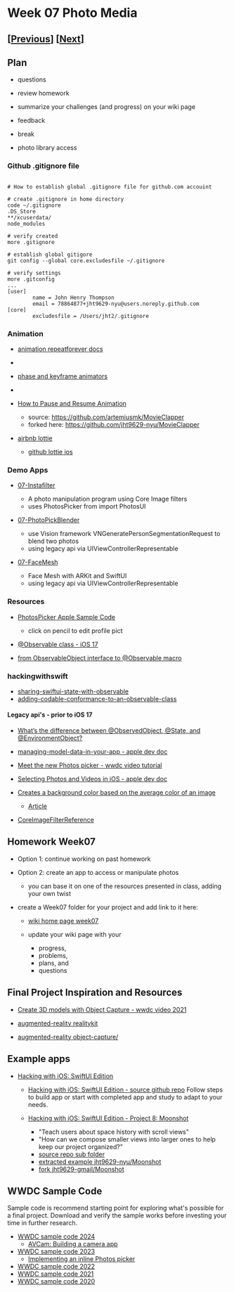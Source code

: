 # Week 07 Photo Media

## [[Previous](./06_data.md)] [[Next](./08_video.md)]

## Plan

- questions

- review homework

- summarize your challenges (and progress) on your wiki page

- feedback

- break

- photo library access

### Github .gitignore file

```

# How to establish global .gitignore file for github.com accouint

# create .gitignore in home directory
code ~/.gitignore
.DS_Store
**/xcuserdata/
node_modules

# verify created
more .gitignore

# establish global gitigore
git config --global core.excludesfile ~/.gitignore

# verify settings
more .gitconfig
...
[user]
        name = John Henry Thompson
        email = 78864877+jht9629-nyu@users.noreply.github.com
[core]
        excludesfile = /Users/jht2/.gitignore

```

### Animation

- [animation repeatforever docs](<https://developer.apple.com/documentation/swiftui/animation/repeatforever(autoreverses:)>)
-
- [phase and keyframe animators ](https://developer.apple.com/documentation/swiftui/controlling-the-timing-and-movements-of-your-animations)
-
- [How to Pause and Resume Animation ](https://medium.com/@artemiusm/how-to-pause-and-resume-animation-in-swiftui-with-chaining-68003517449f)

  - source: https://github.com/artemiusmk/MovieClapper
  - forked here: https://github.com/jht9629-nyu/MovieClapper

- [airbnb lottie](https://airbnb.io/lottie/#/)
  - [github lottie ios](https://github.com/airbnb/lottie-ios)

### Demo Apps

<!-- - [07-SlideShowDemo](https://github.com/molab-itp/07-SlideShowDemo)

  - use AudioDJ as environmentObject so that audio can presists between views
 -->

- [07-Instafilter](https://github.com/molab-itp/07-Instafilter)

  - A photo manipulation program using Core Image filters
  - uses PhotosPicker from import PhotosUI

  <!-- - [Hacking with iOS: SwiftUI Edition](https://www.hackingwithswift.com/books/ios-swiftui)
  - [Instafilter article](https://www.hackingwithswift.com/books/ios-swiftui/instafilter-introduction)
  - [source repo](https://github.com/twostraws/HackingWithSwift/tree/main/SwiftUI/project13)
  - uses ImagePicker: UIViewControllerRepresentable to access UIKit PHPickerViewController -->

- [07-PhotoPickBlender](https://github.com/molab-itp/07-PhotoPickBlender)

  - use Vision framework VNGeneratePersonSegmentationRequest to blend two photos
  - using legacy api via UIViewControllerRepresentable

- [07-FaceMesh](https://github.com/molab-itp/07-FaceMesh)

  - Face Mesh with ARKit and SwiftUI
  - using legacy api via UIViewControllerRepresentable

### Resources

- [PhotosPicker Apple Sample Code](https://developer.apple.com/documentation/photokit/bringing-photos-picker-to-your-swiftui-app)

  - click on pencil to edit profile pict

- [@Observable class - iOS 17](https://developer.apple.com/documentation/swiftui/managing-model-data-in-your-app)
- [from ObservableObject interface to @Observable macro](https://developer.apple.com/documentation/swiftui/migrating-from-the-observable-object-protocol-to-the-observable-macro)

### hackingwithswift

- [sharing-swiftui-state-with-observable](https://www.hackingwithswift.com/books/ios-swiftui/sharing-swiftui-state-with-observable)
- [adding-codable-conformance-to-an-observable-class](https://www.hackingwithswift.com/books/ios-swiftui/adding-codable-conformance-to-an-observable-class)

#### Legacy api's - prior to iOS 17

- [What’s the difference between @ObservedObject, @State, and @EnvironmentObject?](https://www.hackingwithswift.com/quick-start/swiftui/whats-the-difference-between-observedobject-state-and-environmentobject)

- [managing-model-data-in-your-app - apple dev doc](https://developer.apple.com/documentation/swiftui/managing-model-data-in-your-app)

- [Meet the new Photos picker - wwdc video tutorial](https://developer.apple.com/videos/play/wwdc2020/10652/)

- [Selecting Photos and Videos in iOS - apple dev doc](https://developer.apple.com/documentation/photokit/selecting_photos_and_videos_in_ios)

<!-- - [How to select images using PHPickerViewController with SwiftUI](https://levelup.gitconnected.com/how-to-select-images-using-phpickerviewcontroller-with-swiftui-da8bd3ec3d05) -->

<!-- - [How to obtain photo data/metadata after being picked in PHPickerViewController?](https://developer.apple.com/forums/thread/654898) -->

- [Creates a background color based on the average color of an image](https://github.com/bbaars/UIImageAverageColor)

  - [Article](https://medium.com/swlh/swiftui-read-the-average-color-of-an-image-c736adb43000)

- [CoreImageFilterReference ](https://developer.apple.com/library/archive/documentation/GraphicsImaging/Reference/CoreImageFilterReference/index.html)

<!-- - [methods_and_protocols_for_filter_creation - apple dev doc](https://developer.apple.com/documentation/coreimage/methods_and_protocols_for_filter_creation) -->

## Homework Week07

- Option 1: continue working on past homework

- Option 2: create an app to access or manipulate photos

  - you can base it on one of the resources presented in class, adding your own twist

- create a Week07 folder for your project and add link to it here:

  - [wiki home page week07](https://github.com/molab-itp/content-2025-01/wiki#week-07-homework)

  - update your wiki page with your
    - progress,
    - problems,
    - plans, and
    - questions

## Final Project Inspiration and Resources

- [Create 3D models with Object Capture - wwdc video 2021](https://developer.apple.com/videos/play/wwdc2021/10076/)

- [augmented-reality realitykit](https://developer.apple.com/augmented-reality/realitykit/)

- [augmented-reality object-capture/](https://developer.apple.com/augmented-reality/object-capture/)

## Example apps

- [Hacking with iOS: SwiftUI Edition](https://www.hackingwithswift.com/books/ios-swiftui/)

  - [Hacking with iOS: SwiftUI Edition - source github repo](https://github.com/twostraws/HackingWithSwift)
    Follow steps to build app or start with completed app and study to adapt to your needs.

  - [Hacking with iOS: SwiftUI Edition - Project 8: Moonshot](https://www.hackingwithswift.com/books/ios-swiftui/moonshot-introduction)
    - "Teach users about space history with scroll views"
    - "How can we compose smaller views into larger ones to help keep our project organized?"
    - [source repo sub folder](https://github.com/twostraws/HackingWithSwift/tree/main/SwiftUI/project8)
    - [extracted example jht9629-nyu/Moonshot](https://github.com/jht9629-nyu/Moonshot.git)
    - [fork jht9629-gmail/Moonshot](https://github.com/jht9629-gmail/Moonshot)

## WWDC Sample Code

Sample code is recommend starting point for exploring what's possible for a final project.
Download and verify the sample works before investing your time in further research.

- [WWDC sample code 2024](https://developer.apple.com/sample-code/wwdc/2024/)
  - [AVCam: Building a camera app](https://developer.apple.com/documentation/avfoundation/avcam-building-a-camera-app)
- [WWDC sample code 2023](https://developer.apple.com/sample-code/wwdc/2023/)
  - [Implementing an inline Photos picker](https://developer.apple.com/documentation/photokit/implementing-an-inline-photos-picker)
- [WWDC sample code 2022](https://developer.apple.com/sample-code/wwdc/2022/)
- [WWDC sample code 2021](https://developer.apple.com/sample-code/wwdc/2021/)
- [WWDC sample code 2020](https://developer.apple.com/sample-code/wwdc/2020/)
